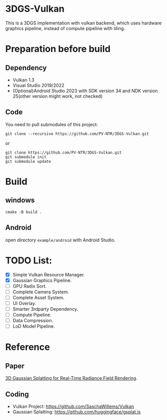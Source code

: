 # 3DGS-Vulkan
This is a 3DGS implementation with vulkan backend, which uses hardware graphics pipeline, instead of compute pipeline with tiling.

# Preparation before build
## Dependency
+ Vulkan 1.3
+ Visual Studio 2019/2022
+ (Optional)Android Studio 2023 with SDK version 34 and NDK version 25(other version might work, not checked)
## Code
You need to pull submodules of this project:
```
git clone --recursive https://github.com/PV-NTR/3DGS-Vulkan.git
```

or

```
git clone https://github.com/PV-NTR/3DGS-Vulkan.git
git submodule init
git submodule update
```

# Build
## windows
```
cmake -B build .
```

## Android
open directory `example/android` with Android Studio.

# TODO List:
- [x] Simple Vulkan Resource Manager.
- [x] Gaussian Graphics Pipeline.
- [ ] GPU Radix Sort.
- [ ] Complete Camera System.
- [ ] Complete Asset System.
- [ ] UI Overlay.
- [ ] Smarter 3rdparty Dependency.
- [ ] Compute Pipeline.
- [ ] Data Compression.
- [ ] LoD Model Pipeline.

# Reference
## Paper
[3D Gaussian Splatting for Real-Time Radiance Field Rendering](https://repo-sam.inria.fr/fungraph/3d-gaussian-splatting/).
## Coding
+ Vulkan Project: https://github.com/SaschaWillems/Vulkan
+ Gaussian Splatting: https://github.com/huggingface/gsplat.js

